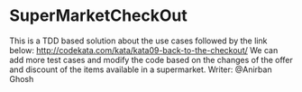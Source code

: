 # SuperMarketCheckOut
This is a TDD based solution about the use cases followed by the link below:
http://codekata.com/kata/kata09-back-to-the-checkout/
We can add more test cases and modify the code based on the changes of the offer and discount of the items available in a supermarket.
Writer: @Anirban Ghosh

